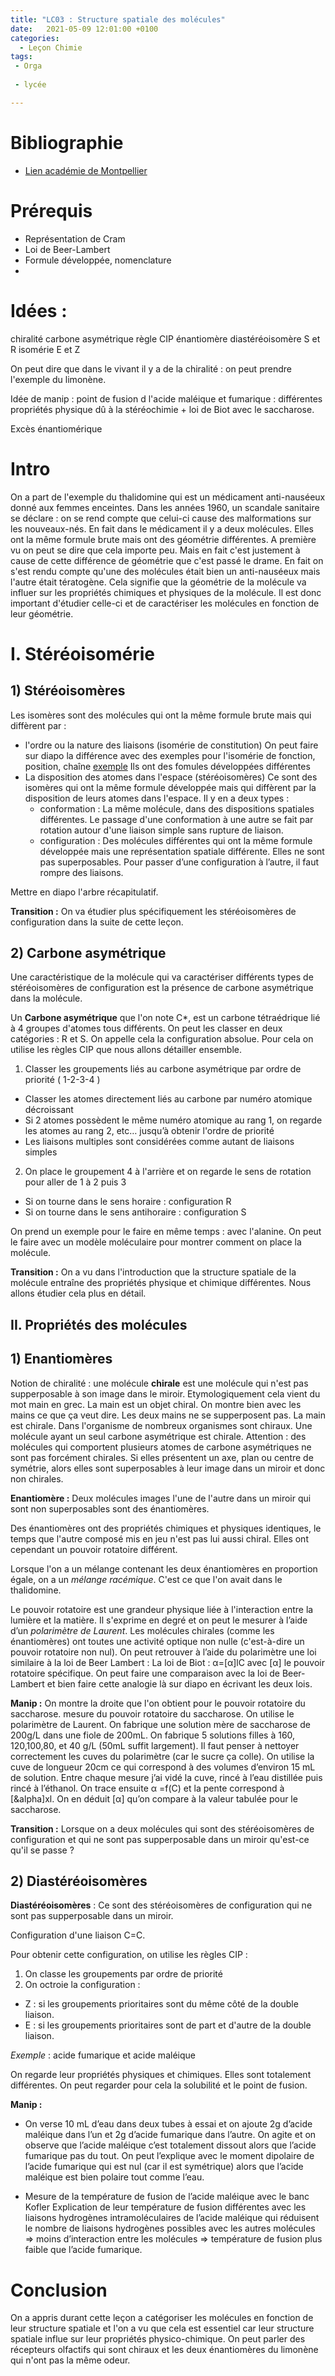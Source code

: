 ```yaml
---
title: "LC03 : Structure spatiale des molécules"
date:   2021-05-09 12:01:00 +0100
categories:
  - Leçon Chimie
tags:
 - Orga
 
 - lycée

---
```

# Bibliographie
* [Lien académie de Montpellier](https://spcl.ac-montpellier.fr/moodle/course/view.php?id=58&section=1)

# Prérequis
* Représentation de Cram
* Loi de Beer-Lambert
* Formule développée, nomenclature
* 

# Idées :
chiralité
carbone asymétrique
règle CIP
énantiomère
diastéréoisomère
S et R
isomérie E et Z

On peut dire que dans le vivant il y a de la chiralité : on peut prendre l'exemple du limonène.

Idée de manip : point de fusion d l'acide maléique et fumarique : différentes propriétés physique dû à la stéréochimie + loi de Biot avec le saccharose.

Excès énantiomérique

# Intro
On a part de l'exemple du thalidomine qui est un médicament anti-nauséeux donné aux femmes enceintes. Dans les années 1960, un scandale sanitaire se déclare : on se rend compte que celui-ci cause des malformations sur les nouveaux-nés. En fait dans le médicament il y a deux molécules. Elles ont la même formule brute mais ont des géométrie différentes. A première vu on peut se dire que cela importe peu. Mais en fait c'est justement à cause de cette différence de géométrie que c'est passé le drame. En fait on s'est rendu compte qu'une des molécules était  bien un anti-nauséeux mais l'autre était tératogène. Cela signifie que la géométrie de la molécule va influer sur les propriétés chimiques et physiques de la molécule. Il est donc important d'étudier celle-ci et de caractériser les molécules en fonction de leur géométrie.

# I. Stéréoisomérie
## 1) Stéréoisomères
Les isomères sont des molécules qui ont la même formule brute mais qui diffèrent par :
* l'ordre ou la nature des liaisons (isomérie de constitution)
On peut faire sur diapo la différence avec des exemples pour l'isomérie de fonction, position, chaîne [exemple](https://spcl.ac-montpellier.fr/moodle/pluginfile.php/5126/mod_label/intro/PCM_FS1d_Isomerie.pdf) Ils ont des fomules développées différentes
* La disposition des atomes dans l'espace (stéréoisomères) Ce sont des isomères qui ont la même formule développée mais qui diffèrent par la disposition de leurs atomes dans l'espace. Il y en a deux types : 
  * conformation : La même molécule, dans des dispositions spatiales différentes. Le passage d'une conformation à une autre se fait par rotation autour d'une liaison simple sans rupture de liaison.
  * configuration : Des molécules différentes qui ont la même formule développée mais une représentation spatiale différente. Elles ne sont pas superposables.
Pour passer d’une configuration à l’autre, il faut rompre des liaisons.

Mettre en diapo l'arbre récapitulatif.

**Transition :** On va étudier plus spécifiquement les stéréoisomères de configuration dans la suite de cette leçon.
## 2) Carbone asymétrique
Une caractéristique de la molécule qui va caractériser différents types de stéréoisomères de configuration est la présence de carbone asymétrique dans la molécule.

Un **Carbone asymétrique** que l'on note C*, est un carbone tétraédrique lié à 4 groupes d'atomes tous différents. On peut les classer en deux catégories : R et S. On appelle cela la configuration absolue. Pour cela on utilise les règles CIP que nous allons détailler ensemble. 

1) Classer les groupements liés au carbone asymétrique par ordre de priorité ( 1-2-3-4 )
  * Classer les atomes directement liés au carbone par numéro atomique décroissant
  * Si 2 atomes possèdent le même numéro atomique au rang 1, on regarde les atomes au rang 2, etc… jusqu’à obtenir l'ordre de priorité
  * Les liaisons multiples sont considérées comme autant de liaisons simples
2) On place le groupement 4 à l'arrière et on regarde le sens de rotation pour aller de 1 à 2 puis 3
  * Si on tourne dans le sens horaire : configuration R
  * Si on tourne dans le sens antihoraire : configuration S

On prend un exemple pour le faire en même temps : avec l'alanine. On peut le faire avec un modèle moléculaire pour montrer comment on place la molécule.

**Transition :** On a vu dans l'introduction que la structure spatiale de la molécule entraîne des propriétés physique et chimique différentes. Nous allons étudier cela plus en détail.

## II. Propriétés des molécules
## 1) Enantiomères
Notion de chiralité : une molécule **chirale** est une molécule qui n'est pas supperposable à son image dans le miroir. Etymologiquement cela vient du mot main en grec. La main est un objet chiral. On montre bien avec les mains ce que ça veut dire. Les deux mains ne se supperposent pas. La main est chirale. Dans l'organisme de nombreux organismes sont chiraux. Une molécule ayant un seul carbone asymétrique est chirale. Attention : des molécules qui comportent plusieurs atomes de carbone asymétriques ne sont pas forcément chirales.
Si elles présentent un axe, plan ou centre de symétrie, alors elles sont superposables à leur image dans un miroir et
donc non chirales.

**Enantiomère :** Deux molécules images l'une de l'autre dans un miroir qui sont non superposables sont des énantiomères.

Des énantiomères ont des propriétés chimiques et physiques identiques, le temps que l'autre composé mis en jeu n'est pas lui aussi chiral. Elles ont cependant un pouvoir rotatoire différent. 

Lorsque l'on a un mélange contenant les deux énantiomères en proportion égale, on a un *mélange racémique*. C'est ce que l'on avait dans le thalidomine.

Le pouvoir rotatoire est une grandeur physique liée à l'interaction entre la lumière et la matière.
Il s'exprime en degré et on peut le mesurer à l’aide d’un *polarimètre de Laurent*.
Les molécules chirales (comme les énantiomères) ont toutes une activité optique non nulle (c'est-à-dire un pouvoir rotatoire non nul).
On peut retrouver à l’aide du polarimètre une loi similaire à la loi de Beer Lambert :
La loi de Biot : &alpha;=[&alpha;]lC avec [&alpha;] le pouvoir rotatoire spécifique. On peut faire une comparaison avec la loi de Beer-Lambert et bien faire cette analogie là sur diapo en écrivant les deux lois.

**Manip :** On montre la droite que l'on obtient pour le pouvoir rotatoire du saccharose.
mesure du pouvoir rotatoire du saccharose.
On utilise le polarimètre de Laurent.
On fabrique une solution mère de saccharose de 200g/L dans une fiole de 200mL.
On fabrique 5 solutions filles à 160, 120,100,80, et 40 g/L (50mL suffit largement).
Il faut penser à nettoyer correctement les cuves du polarimètre (car le sucre ça colle).
On utilise la cuve de longueur 20cm ce qui correspond à des volumes d’environ 15 mL de solution.
Entre chaque mesure j’ai vidé la cuve, rincé à l’eau distillée puis rincé à l’éthanol.
On trace ensuite &alpha; =f(C) et la pente correspond à [&alpha]xl.
On en déduit [&alpha;] qu’on compare à la valeur tabulée pour le saccharose.

**Transition :** Lorsque on a deux molécules qui sont des stéréoisomères de configuration et qui ne sont pas supperposable dans un miroir qu'est-ce qu'il se passe ? 
## 2) Diastéréoisomères

**Diastéréoisomères** : Ce sont des stéréoisomères de configuration qui ne sont pas supperposable dans un miroir.

Configuration d'une liaison C=C.

Pour obtenir cette configuration, on utilise les règles CIP :
1) On classe les groupements par ordre de priorité
2) On octroie la configuration :
  * Z : si les groupements prioritaires sont du même côté de la double liaison.
  * E : si les groupements prioritaires sont de part et d'autre de la double liaison.

*Exemple* : acide fumarique et acide maléique

On regarde leur propriétés physiques et chimiques. Elles sont totalement différentes. On peut regarder pour cela la solubilité et le point de fusion.

**Manip :** 
* On verse 10 mL d’eau dans deux tubes à essai et on ajoute 2g d’acide maléique dans l’un et
2g d’acide fumarique dans l’autre. On agite et on observe que l’acide maléique c’est totalement
dissout alors que l’acide fumarique pas du tout.
On peut l’explique avec le moment dipolaire de l’acide fumarique qui est nul (car il est symétrique)
alors que l’acide maléique est bien polaire tout comme l’eau.

* Mesure de la température de fusion de l’acide maléique avec le banc Kofler
Explication de leur température de fusion différentes avec les liaisons hydrogènes intramoléculaires
de l’acide maléique qui réduisent le nombre de liaisons hydrogènes possibles avec les autres
molécules => moins d’interaction entre les molécules => température de fusion plus faible que
l’acide fumarique.

# Conclusion
On a appris durant cette leçon a catégoriser les molécules en fonction de leur structure spatiale et l'on a vu que cela est essentiel car leur structure spatiale influe sur leur propriétés physico-chimique. On peut parler des récepteurs olfactifs qui sont chiraux et les deux énantiomères du limonène qui n'ont pas la même odeur.
